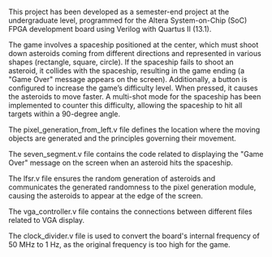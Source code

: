 This project has been developed as a semester-end project at the undergraduate level, programmed for the Altera System-on-Chip (SoC) FPGA development board using Verilog with Quartus II (13.1).

The game involves a spaceship positioned at the center, which must shoot down asteroids coming from different directions and represented in various shapes (rectangle, square, circle). If the spaceship fails to shoot an asteroid, it collides with the spaceship, resulting in the game ending (a "Game Over" message appears on the screen). Additionally, a button is configured to increase the game’s difficulty level. When pressed, it causes the asteroids to move faster. A multi-shot mode for the spaceship has been implemented to counter this difficulty, allowing the spaceship to hit all targets within a 90-degree angle.

The pixel_generation_from_left.v file defines the location where the moving objects are generated and the principles governing their movement.

The seven_segment.v file contains the code related to displaying the "Game Over" message on the screen when an asteroid hits the spaceship.

The lfsr.v file ensures the random generation of asteroids and communicates the generated randomness to the pixel generation module, causing the asteroids to appear at the edge of the screen.

The vga_controller.v file contains the connections between different files related to VGA display.

The clock_divider.v file is used to convert the board's internal frequency of 50 MHz to 1 Hz, as the original frequency is too high for the game.

